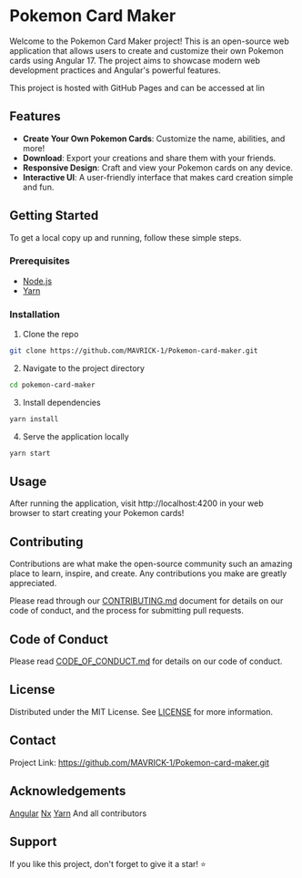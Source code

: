 # Pokemon Card Maker

Welcome to the Pokemon Card Maker project! This is an open-source web application that allows users to create and customize their own Pokemon cards using Angular 17. The project aims to showcase modern web development practices and Angular's powerful features.

This project is hosted with GitHub Pages and can be accessed at lin

## Features

- **Create Your Own Pokemon Cards**: Customize the name, abilities, and more!
- **Download**: Export your creations and share them with your friends.
- **Responsive Design**: Craft and view your Pokemon cards on any device.
- **Interactive UI**: A user-friendly interface that makes card creation simple and fun.

## Getting Started

To get a local copy up and running, follow these simple steps.

### Prerequisites

- [Node.js](https://nodejs.org/)
- [Yarn](https://yarnpkg.com/)

### Installation

1. Clone the repo

```bash
git clone https://github.com/MAVRICK-1/Pokemon-card-maker.git
```

2. Navigate to the project directory

```bash
cd pokemon-card-maker
```

3. Install dependencies

```bash
yarn install
```

4. Serve the application locally

```bash
yarn start
```

## Usage

After running the application, visit http://localhost:4200 in your web browser to start creating your Pokemon cards!

## Contributing

Contributions are what make the open-source community such an amazing place to learn, inspire, and create. Any contributions you make are greatly appreciated.

Please read through our [CONTRIBUTING.md](./CONTRIBUTING.md) document for details on our code of conduct, and the process for submitting pull requests.

## Code of Conduct

Please read [CODE_OF_CONDUCT.md](./CODE_OF_CONDUCT.md) for details on our code of conduct.

## License

Distributed under the MIT License. See [LICENSE](./LICENCE) for more information.

## Contact

Project Link: https://github.com/MAVRICK-1/Pokemon-card-maker.git

## Acknowledgements

[Angular](https://angular.dev/)
[Nx](https://nx.dev/)
[Yarn](https://yarnpkg.com/)
And all contributors

## Support

If you like this project, don't forget to give it a star! ⭐
